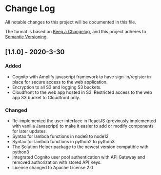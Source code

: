 # Change Log
All notable changes to this project will be documented in this file.

The format is based on [Keep a Changelog](https://keepachangelog.com/en/1.0.0/),
and this project adheres to [Semantic Versioning](https://semver.org/spec/v2.0.0.html).

## [1.1.0] - 2020-3-30
### Added
- Cognito with Amplify javascript framework to have sign-in/register in place for secure access to the web application.
- Encryption to all S3 and logging S3 buckets.
- Cloudfront to the web app hosted in S3. Restricted access to the web app S3 bucket to Cloudfront only.

### Changed
- Re-implemented the user interface in ReactJS (previously implemented with vanilla Javascript) to make it easier to add or modify components for later updates.
- Syntax for lambda functions in node8 to node12
- Syntax for lambda functions in python2 to python3
- The Solution Helper package to the newest version compatible with python3
- Integrated Cognito user pool authentication with API Gateway and removed authorization with stored API Keys.
- License changed to Apache License 2.0

